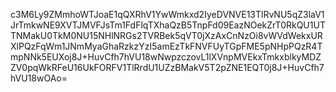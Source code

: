 c3M6Ly9ZMmhoWTJoaE1qQXRhV1YwWmkxd2IyeDVNVE13TlRvNU5qZ3laV1JrTmkwNE9XVTJMVFJsTm1FdFlqTXhaQzB5TnpFd09EazNOekZrT0RkQU1UTTNMakU0TkM0NU15NHlNRGs2TVRBek5qVT0jXzAxCnNzOi8vWVdWekxURXlPQzFqWm1JNmMyaGhaRzkzYzI5amEzTkFNVFUyTGpFME5pNHpPQzR4TmpNNk5EUXoj8J+HuvCfh7hVU18wNwpzczovL1lXVnpMVEkxTmkxblkyMDZZV0pqWkRFeU16UkFORFV1TlRrdU1UZzBMakV5T2pZNE1EQT0j8J+HuvCfh7hVU18wOAo=